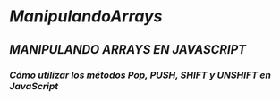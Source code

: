 # **_ManipulandoArrays_**

## **_MANIPULANDO ARRAYS EN JAVASCRIPT_**

### **_Cómo utilizar los métodos Pop, PUSH, SHIFT y UNSHIFT en JavaScript_**
